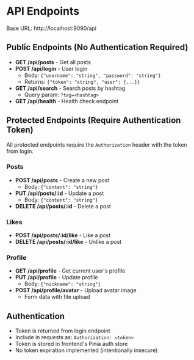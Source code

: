 # API Endpoints

Base URL: http://localhost:9090/api

## Public Endpoints (No Authentication Required)
- **GET /api/posts** - Get all posts
- **POST /api/login** - User login
  - Body: `{"username": "string", "password": "string"}`
  - Returns: `{"token": "string", "user": {...}}`
- **GET /api/search** - Search posts by hashtag
  - Query param: `?tag=<hashtag>`
- **GET /api/health** - Health check endpoint

## Protected Endpoints (Require Authentication Token)
All protected endpoints require the `Authorization` header with the token from login.

### Posts
- **POST /api/posts** - Create a new post
  - Body: `{"content": "string"}`
- **PUT /api/posts/:id** - Update a post
  - Body: `{"content": "string"}`
- **DELETE /api/posts/:id** - Delete a post

### Likes
- **POST /api/posts/:id/like** - Like a post
- **DELETE /api/posts/:id/like** - Unlike a post

### Profile
- **GET /api/profile** - Get current user's profile
- **PUT /api/profile** - Update profile
  - Body: `{"nickname": "string"}`
- **POST /api/profile/avatar** - Upload avatar image
  - Form data with file upload

## Authentication
- Token is returned from login endpoint
- Include in requests as: `Authorization: <token>`
- Token is stored in frontend's Pinia auth store
- No token expiration implemented (intentionally insecure)